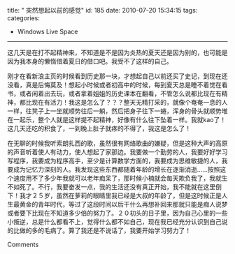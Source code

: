 title: " 突然想起以前的感觉"
id: 185
date: 2010-07-20 15:34:15
tags: 
categories: 
- Windows Live Space
---

这几天是在打不起精神来，不知道是不是因为炎热的夏天还是因为别的，也可能是因为我本身的懒惰借着夏日的借口吧。我受不了这样的自己。

刚才在看新浪主页的时候看到历史那一块，才想起自己以前还买了史记，到现在还没看，真是后悔莫及！想起小时候或者初高中的时候，每到夏天总是睡不着觉在看书，或者闲着出去玩，或者拿着姐姐的历史课本在翻看，不管怎么说都比现在有精神，都比现在有活力！我这是怎么了？？？整天无精打采的，就像个奄奄一息的人一样，往凳子上一坐就顺势往后一躺，然后把身子往下一蜷，浑身的骨头就顺势堆在一起乐，整个人就是这样提不起精神，好像有什么往下坠着一样。我就kao了！这几天还吃的积食了，一到晚上肚子就疼的不得了，我这是怎么了！

在无聊的时候我听索朗扎西的歌，虽然很有网络歌曲的嫌疑，但是这种大声的高原的声音听着使人有动力，使人想起了家那边。我要做一个勤劳的人，我要好好学习写程序，我要成为程序高手，至少是计算数学方面的，我要成为思维敏捷的人，我要成为记忆力深刻的人。我发现这些东西都随着年龄的增长在逐渐消逝……按照这个速度用不了多少年我就可以老年痴呆了，那时候小楠就会每天欺负我了，我就生不如死了。不行，我要奋发一点，我的生活还没有真正开始，我不能就在这里倒下！我才２５岁，虽然在萝莉的眼睛里我已经是大叔的年龄了，但是这时候正是人生最黄金的青年时代，等过了这段时间以后干什么再想补回来那就只能是痴人说梦或者要下比现在不知道多少倍的努力了。２０初头的日子里，因为自己心里的一些小叛逆，总是什么都看不上，觉得什么都不如自己，现在我已经充分认识到自己说的比做的多的毛病了。算了我还是不说话了，我要开始学习努力了！

Comments
